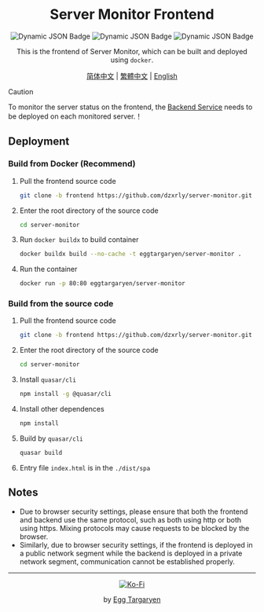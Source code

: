 <div align="center">

# Server Monitor Frontend

</div>

<div align="center">

![Dynamic JSON Badge](https://img.shields.io/badge/dynamic/json?url=https%3A%2F%2Fraw.githubusercontent.com%2Fdzxrly%2Fserver-monitor%2Ffrontend%2Fpackage.json&query=%24.version&prefix=V&style=flat-square&label=Version) ![Dynamic JSON Badge](https://img.shields.io/badge/dynamic/json?url=https%3A%2F%2Fraw.githubusercontent.com%2Fdzxrly%2Fserver-monitor%2Ffrontend%2Fpackage.json&query=%24.dependencies.vue&style=flat-square&logo=vuedotjs&label=Vue&color=41a172) ![Dynamic JSON Badge](https://img.shields.io/badge/dynamic/json?url=https%3A%2F%2Fraw.githubusercontent.com%2Fdzxrly%2Fserver-monitor%2Ffrontend%2Fpackage.json&query=%24.dependencies.quasar&style=flat-square&logo=quasar&label=Quasar&color=2fb6fd)

</div>

<div align="center">

This is the frontend of Server Monitor, which can be built and deployed using `docker`.

</div>

<div align="center">

[简体中文](./docs/zh-CN/README.md) | [繁體中文](./docs/zh-TW/README.md) | [English](./README.md)

</div>

> [!CAUTION]
>
> To monitor the server status on the frontend, the [Backend Service](https://github.com/dzxrly/server-monitor/blob/backend/README.md) needs to be deployed on each monitored server.！

## Deployment

### Build from Docker (Recommend)

1. Pull the frontend source code

   ```bash
   git clone -b frontend https://github.com/dzxrly/server-monitor.git
   ```

2. Enter the root directory of the source code

   ```bash
   cd server-monitor
   ```

3. Run `docker buildx` to build container

   ```bash
   docker buildx build --no-cache -t eggtargaryen/server-monitor .
   ```

4. Run the container

   ```bash
   docker run -p 80:80 eggtargaryen/server-monitor
   ```

### Build from the source code

1. Pull the frontend source code

   ```bash
   git clone -b frontend https://github.com/dzxrly/server-monitor.git
   ```

2. Enter the root directory of the source code

   ```bash
   cd server-monitor
   ```

3. Install `quasar/cli`

   ```bash
   npm install -g @quasar/cli
   ```

4. Install other dependences

   ```bash
   npm install
   ```

5. Build by `quasar/cli`

   ```bash
   quasar build
   ```

6. Entry file `index.html` is in the `./dist/spa`

## Notes

- Due to browser security settings, please ensure that both the frontend and backend use the same protocol, such as both using http or both using https. Mixing protocols may cause requests to be blocked by the browser.
- Similarly, due to browser security settings, if the frontend is deployed in a public network segment while the backend is deployed in a private network segment, communication cannot be established properly.

---

<div align="center">

[![Ko-Fi](https://img.shields.io/badge/Ko--fi-F16061?style=for-the-badge&logo=ko-fi&logoColor=white)](https://ko-fi.com/eggtargaryen)

</div>

<div align="center">

by [Egg Targaryen](https://eggtargaryen.com)

</div>
